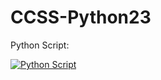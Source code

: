 # CCSS-Python23
Python Script:

[![Python Script](https://colab.research.google.com/assets/colab-badge.svg)](https://colab.research.google.com/drive/1kw7Scfgrjn3a2NcL4pqIFqQTJ8X42ZqX?usp=sharing)
